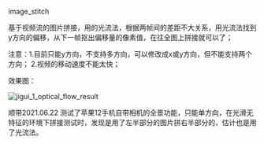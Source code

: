 image_stitch


基于视频流的图片拼接，用的光流法，根据两帧间的差距不大关系，用光流法找到y方向的偏移，从下一帧抠出偏移量的像素值，在往全图上拼接就可以了；

注意：1.目前只能y方向，不支持多方向，可以修改成x或y方向，但不能支持两个方向；
2.视频的移动速度不能太快；

效果图：


![jigui_1_optical_flow_result](https://user-images.githubusercontent.com/49335389/123021987-a3a08e00-d407-11eb-9063-87a3af80c3e2.png)


顺带2021.06.22 测试了苹果12手机自带相机的全景功能，只能单方向，在光滑无特征的环境下拼接测试时，发现是用了左半部分的图片拼右半部分的，估计也是用了光流法。

